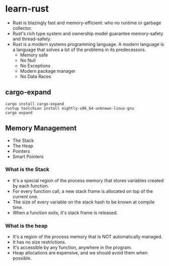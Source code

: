 # learn-rust
* Rust is blazingly fast and memory-efficient: who no runtime or garbage collector.
* Rust's rich type system and ownership model guarantee memory-safety and thread-safety. 
* Rust is a modern systems programming language.
A modern language is a language that solves a lot of the problems in its predecessors.
  * Memory safe
  * No Null
  * No Exceptions
  * Modern package manager
  * No Data Races
## cargo-expand
`cargo install cargo-expand`  
`rustup toolchian install nightly-x86_64-unknown-linux-gnu`  
`cargo expand`
## Memory Management
* The Stack
* The Heap
* Pointers
* Smart Pointers
### What is the Stack
* It's a special region of the process memory that stores variables created by each function.
* For every function call, a new stack frame is allocated on top of the current one.
* The size of every variable on the stack hash to be known at compile time.
* When a function exits, it's stack frame is released.
### What is the heap
* It's a region of the process memory that is NOT automatically managed.
* It has no size restrictions.
* It's accessible by any function, anywhere in the program.
* Heap allocations are expensive, and we should avoid them when possible.